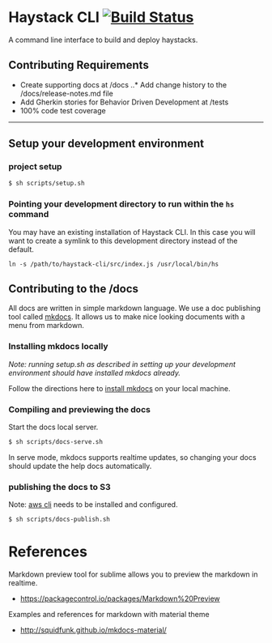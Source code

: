 # Haystack CLI [![Build Status](https://travis-ci.org/haystack-hq/cli.svg?branch=master)](https://travis-ci.org/haystack-hq/cli)
A command line interface to build and deploy haystacks.

## Contributing Requirements
* Create supporting docs at /docs
..* Add change history to the /docs/release-notes.md file
* Add Gherkin stories for Behavior Driven Development at /tests
* 100% code test coverage

---

## Setup your development environment

### project setup

```sh
$ sh scripts/setup.sh
```

### Pointing your development directory to run within the `hs` command
You may have an existing installation of Haystack CLI. In this case you will want to create a symlink to this development directory instead of the default.

```
ln -s /path/to/haystack-cli/src/index.js /usr/local/bin/hs
```

## Contributing to the /docs
All docs are written in simple markdown language. We use a doc publishing tool called [mkdocs](http://www.mkdocs.org/). It allows us to make nice looking documents with a menu from markdown.

### Installing mkdocs locally

*Note: running setup.sh as described in setting up your development environment should have installed mkdocs already.*

Follow the directions here to [install mkdocs](http://www.mkdocs.org/#installation) on your local machine.

### Compiling and previewing the docs

Start the docs local server. 

```sh
$ sh scripts/docs-serve.sh
```

In serve mode, mkdocs supports realtime updates, so changing your docs should update the help docs automatically.


### publishing the docs to S3

Note: [aws cli](http://docs.aws.amazon.com/cli/latest/userguide/installing.html) needs to be installed and configured. 

```sh
$ sh scripts/docs-publish.sh
```


# References

Markdown preview tool for sublime allows you to preview the markdown in realtime. 

* https://packagecontrol.io/packages/Markdown%20Preview

Examples and references for markdown with material theme

* http://squidfunk.github.io/mkdocs-material/



